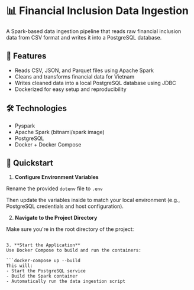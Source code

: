 # 📊 Financial Inclusion Data Ingestion

A Spark-based data ingestion pipeline that reads raw financial inclusion data from CSV format and writes it into a PostgreSQL database.

## 🚀 Features

- Reads CSV, JSON, and Parquet files using Apache Spark
- Cleans and transforms financial data for Vietnam
- Writes cleaned data into a local PostgreSQL database using JDBC
- Dockerized for easy setup and reproducibility

## 🛠️ Technologies

- Pyspark
- Apache Spark (bitnami/spark image)
- PostgreSQL
- Docker + Docker Compose

## 🚀 Quickstart

1. **Configure Environment Variables**

Rename the provided `dotenv` file to `.env`

Then update the variables inside to match your local environment (e.g., PostgreSQL credentials and host configuration).

2. **Navigate to the Project Directory**
   
Make sure you're in the root directory of the project:

```cd /path/to/project

3. **Start the Application**
Use Docker Compose to build and run the containers:

```docker-compose up --build
This will:
- Start the PostgreSQL service
- Build the Spark container
- Automatically run the data ingestion script
